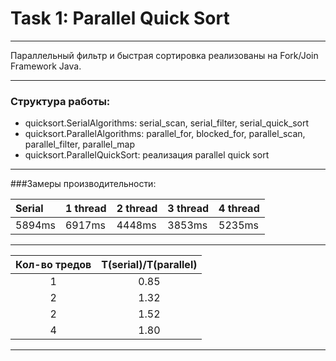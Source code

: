 # Task 1: Parallel Quick Sort
***
Параллельный фильтр и быстрая сортировка реализованы на Fork/Join Framework Java. 
***
### Структура работы:
+ quicksort.SerialAlgorithms: serial_scan, serial_filter, serial_quick_sort
+ quicksort.ParallelAlgorithms: parallel_for, blocked_for, parallel_scan, parallel_filter, parallel_map
+ quicksort.ParallelQuickSort: реализация parallel quick sort
***
###Замеры производительности: <br/>

| Serial | 1 thread | 2 thread | 3 thread | 4 thread
|:----|:----|:----|:----|:----|
| 5894ms | 6917ms | 4448ms | 3853ms | 5235ms
***
| Кол-во тредов         | T(serial)/T(parallel) |
| :----------------------: |:---------------------:|
| 1                        |          0.85         |
| 2                        |          1.32         |
| 2                        |          1.52         |
| 4                        |          1.80         |
***